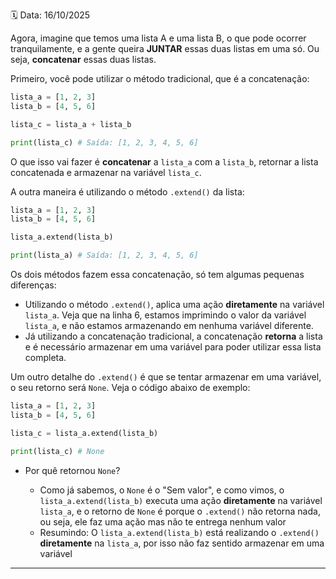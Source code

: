 🗓️ Data: 16/10/2025

Agora, imagine que temos uma lista A e uma lista B, o que pode ocorrer tranquilamente, e a gente queira **JUNTAR** essas duas listas em uma só. Ou seja, **concatenar** essas duas listas.

Primeiro, você pode utilizar o método tradicional, que é a concatenação:

```python
lista_a = [1, 2, 3]
lista_b = [4, 5, 6]

lista_c = lista_a + lista_b

print(lista_c) # Saída: [1, 2, 3, 4, 5, 6]
```

O que isso vai fazer é **concatenar** a `lista_a` com a `lista_b`, retornar a lista concatenada e armazenar na variável `lista_c`.

A outra maneira é utilizando o método `.extend()` da lista:

```python
lista_a = [1, 2, 3]
lista_b = [4, 5, 6]

lista_a.extend(lista_b)

print(lista_a) # Saída: [1, 2, 3, 4, 5, 6]
```

Os dois métodos fazem essa concatenação, só tem algumas pequenas diferenças:

- Utilizando o método `.extend()`, aplica uma ação **diretamente** na variável `lista_a`. Veja que na linha 6, estamos imprimindo o valor da variável `lista_a`, e não estamos armazenando em nenhuma variável diferente.
- Já utilizando a concatenação tradicional, a concatenação **retorna** a lista e é necessário armazenar em uma variável para poder utilizar essa lista completa.

Um outro detalhe do `.extend()` é que se tentar armazenar em uma variável, o seu retorno será `None`. Veja o código abaixo de exemplo:

```python
lista_a = [1, 2, 3]
lista_b = [4, 5, 6]

lista_c = lista_a.extend(lista_b)

print(lista_c) # None
```

- Por quê retornou `None`?

  - Como já sabemos, o `None` é o "Sem valor", e como vimos, o `lista_a.extend(lista_b)` executa uma ação **diretamente** na variável `lista_a`, e o retorno de `None` é porque o `.extend()` não retorna nada, ou seja, ele faz uma ação mas não te entrega nenhum valor
  - Resumindo: O `lista_a.extend(lista_b)` está realizando o `.extend()` **diretamente** na `lista_a`, por isso não faz sentido armazenar em uma variável

---